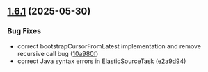 ## [1.6.1](https://github.com/anshuman852/kafka-connect-elasticsearch-source/compare/v1.6.0...v1.6.1) (2025-05-30)

### Bug Fixes

* correct bootstrapCursorFromLatest implementation and remove recursive call bug ([10a980f](https://github.com/anshuman852/kafka-connect-elasticsearch-source/commit/10a980f6abae434b86695bffe1d7f9e4fdf13146))
* correct Java syntax errors in ElasticSourceTask ([e2a9d94](https://github.com/anshuman852/kafka-connect-elasticsearch-source/commit/e2a9d9441b5bcc972d9f3e49b633f607c27b93c3))
